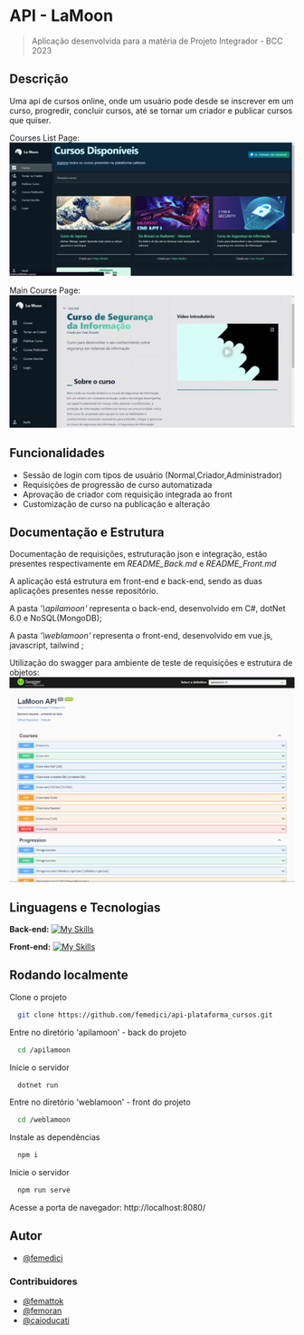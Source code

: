 # API - LaMoon
> Aplicação desenvolvida para a matéria de Projeto Integrador - BCC 2023

## Descrição
Uma api de cursos online, onde um usuário pode desde se inscrever em um curso, progredir, concluir cursos, até se tornar um criador e publicar cursos que quiser.

Courses List Page:
![Databrick projecct with Snowflake](imgs/courses.png)

Main Course Page:
![Databrick projecct with Snowflake](imgs/first-page.png)

## Funcionalidades

- Sessão de login com tipos de usuário (Normal,Criador,Administrador)
- Requisições de progressão de curso automatizada
- Aprovação de criador com requisição integrada ao front
- Customização de curso na publicação e alteração

## Documentação e Estrutura
Documentação de requisições, estruturação json e integração, estão presentes respectivamente em *README_Back.md* e *README_Front.md* 

A aplicação está estrutura em front-end e back-end, sendo as duas aplicações presentes nesse repositório.

A pasta *'\apilamoon'* representa o back-end, desenvolvido em C#, dotNet 6.0 e NoSQL(MongoDB);

A pasta *'\weblamoon'* representa o front-end, desenvolvido em vue.js, javascript, tailwind ;

Utilização do swagger para ambiente de teste de requisições e estrutura de objetos:
![Databrick projecct with Snowflake](imgs/swagger.png)

## Linguagens e Tecnologias
**Back-end:** 
[![My Skills](https://skillicons.dev/icons?i=cs,dotnet,mongodb)](https://skillicons.dev)

**Front-end:** 
[![My Skills](https://skillicons.dev/icons?i=vue,tailwind,js)](https://skillicons.dev)

## Rodando localmente

Clone o projeto

```bash
  git clone https://github.com/femedici/api-plataforma_cursos.git
```

Entre no diretório 'apilamoon' - back do projeto

```bash
  cd /apilamoon
```

Inicie o servidor

```bash
  dotnet run
```

Entre no diretório 'weblamoon' - front do projeto

```bash
  cd /weblamoon
```

Instale as dependências

```bash
  npm i
```
Inicie o servidor

```bash
  npm run serve
```

Acesse a porta de navegador: http://localhost:8080/

## Autor

- [@femedici](https://github.com/femedici) 

### Contribuidores

- [@femattok](https://github.com/mattokgit44)
- [@femoran](https://github.com/feliperm17)
- [@caioducati](https://github.com/Cast43) 
